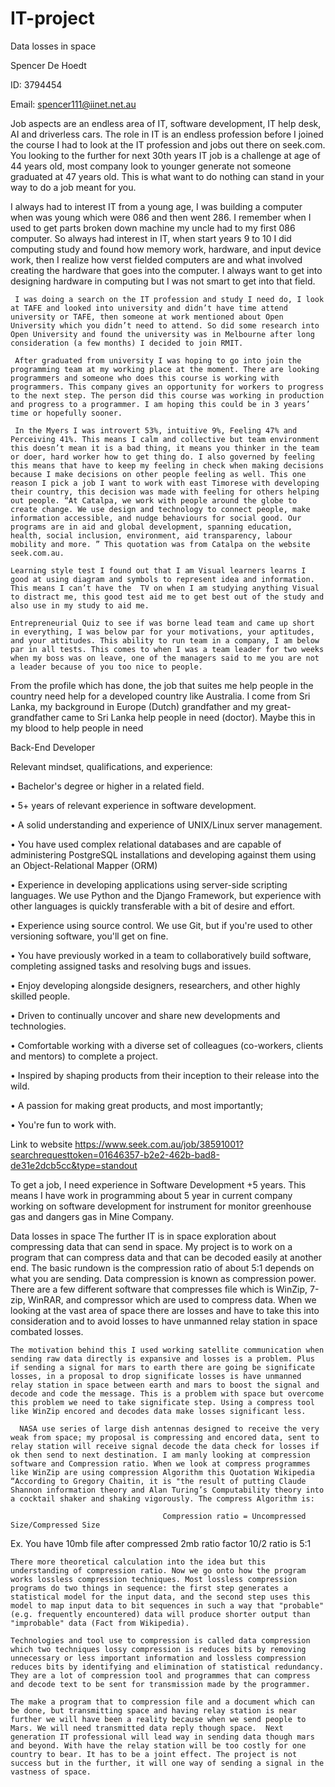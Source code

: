 # IT-project

Data losses in space

Spencer De Hoedt

ID: 3794454

Email: spencer111@iinet.net.au



   Job aspects are an endless area of IT, software development, IT help desk, AI and driverless cars. The role in IT is an endless profession before I joined the course I had to look at the IT profession and jobs out there on seek.com. You looking to the further 
for next 30th years IT job is a challenge at age of 44 years old, most company look to younger generate not someone graduated at 47 years old. This is what want to do nothing can stand in your way to do a job meant for you.
   
 I always had to interest IT from a young age, I was building a computer when was young which were 086 and then went 286. 
 I remember when I used to get parts broken down machine my uncle had to my first 086 computer. So always had interest in IT, 
 when start years 9 to 10 I did computing study and found how memory work, hardware, and input device work, then I realize 
 how verst fielded computers are and what involved creating the hardware that goes into the computer. I always want 
 to get into designing hardware in computing but I was not smart to get into that field.
    
     I was doing a search on the IT profession and study I need do, I look at TAFE and looked into university and didn’t have time attend university or TAFE, then someone at work mentioned about Open University which you didn’t need to attend. So did some research into Open University and found the university was in Melbourne after long consideration (a few months) I decided to join RMIT.
     
     After graduated from university I was hoping to go into join the programming team at my working place at the moment. There are looking programmers and someone who does this course is working with programmers. This company gives an opportunity for workers to progress to the next step. The person did this course was working in production and progress to a programmer. I am hoping this could be in 3 years’ time or hopefully sooner.
     
     In the Myers I was introvert 53%, intuitive 9%, Feeling 47% and Perceiving 41%. This means I calm and collective but team environment this doesn’t mean it is a bad thing, it means you thinker in the team or doer, hard worker how to get thing do. I also governed by feeling this means that have to keep my feeling in check when making decisions because I make decisions on other people feeling as well. This one reason I pick a job I want to work with east Timorese with developing their country, this decision was made with feeling for others helping out people. “At Catalpa, we work with people around the globe to create change. We use design and technology to connect people, make information accessible, and nudge behaviours for social good. Our programs are in aid and global development, spanning education, health, social inclusion, environment, aid transparency, labour mobility and more. ” This quotation was from Catalpa on the website seek.com.au.
     
    Learning style test I found out that I am Visual learners learns I good at using diagram and symbols to represent idea and information. This means I can’t have the  TV on when I am studying anything Visual to distract me, this good test aid me to get best out of the study and also use in my study to aid me. 
    
    Entrepreneurial Quiz to see if was borne lead team and came up short in everything, I was below par for your motivations, your aptitudes, and your attitudes. This ability to run team in a company, I am below par in all tests. This comes to when I was a team leader for two weeks when my boss was on leave, one of the managers said to me you are not a leader because of you too nice to people.
From the profile which has done, the job that suites me help people in the country need help for a developed country like Australia. I come from Sri Lanka, my background in Europe (Dutch) grandfather and my great-grandfather came to Sri Lanka help people in need (doctor). Maybe this in my blood to help people in need
   

Back-End Developer


Relevant mindset, qualifications, and experience:

•    Bachelor's degree or higher in a related field.

•    5+ years of relevant experience in software development.

•    A solid understanding and experience of UNIX/Linux server management.

•    You have used complex relational databases and are capable of administering PostgreSQL installations and developing against them using an Object-Relational Mapper (ORM)

•    Experience in developing applications using server-side scripting languages. We use Python and the Django Framework, but experience with other languages is quickly transferable with a bit of desire and effort.

•    Experience using source control. We use Git, but if you're used to other versioning software, you'll get on fine.

•    You have previously worked in a team to collaboratively build software, completing assigned tasks and resolving bugs and issues.

•    Enjoy developing alongside designers, researchers, and other highly skilled people.

•    Driven to continually uncover and share new developments and technologies.

•    Comfortable working with a diverse set of colleagues (co-workers, clients and mentors) to complete a project.

•    Inspired by shaping products from their inception to their release into the wild.

•    A passion for making great products, and most importantly; 

•    You're fun to work with.

 Link to website https://www.seek.com.au/job/38591001?searchrequesttoken=01646357-b2e2-462b-bad8-de31e2dcb5cc&type=standout
 
 To get a job, I need experience in Software Development +5 years. This means I have work in programming about 5 year in current company working on software development for instrument for monitor greenhouse gas and dangers gas in Mine Company.


Data losses in space
The further IT is in space exploration about compressing data that can send in space. My project is to work on a program that can compress data and that can be decoded easily at another end. The basic rundown is the compression ratio of about 5:1 depends on what you are sending. Data compression is known as compression power. There are a few different software that compresses file which is WinZip, 7-zip, WinRAR, and compressor which are used to compress data. When we looking at the vast area of space there are losses and have to take this into consideration and to avoid losses to have unmanned relay station in space combated losses. 

    The motivation behind this I used working satellite communication when sending raw data directly is expansive and losses is a problem. Plus if sending a signal for mars to earth there are going be significate losses, in a proposal to drop significate losses is have unmanned relay station in space between earth and mars to boost the signal and decode and code the message. This is a problem with space but overcome this problem we need to take significate step. Using a compress tool like WinZip encored and decodes data make losses significant less.
    
      NASA use series of large dish antennas designed to receive the very weak from space; my proposal is compressing and encored data, sent to relay station will receive signal decode the data check for losses if ok then send to next destination. I am manly looking at compression software and Compression ratio. When we look at compress programmes like WinZip are using compression Algorithm this Quotation Wikipedia “According to Gregory Chaitin, it is "the result of putting Claude Shannon information theory and Alan Turing’s Computability theory into a cocktail shaker and shaking vigorously. The compress Algorithm is:
      
                                      Compression ratio = Uncompressed Size/Compressed Size
				      
Ex. You have 10mb file after compressed 2mb ratio factor 10/2 ratio is 5:1

    There more theoretical calculation into the idea but this understanding of compression ratio. Now we go onto how the program works lossless compression techniques. Most lossless compression programs do two things in sequence: the first step generates a statistical model for the input data, and the second step uses this model to map input data to bit sequences in such a way that "probable" (e.g. frequently encountered) data will produce shorter output than "improbable" data (Fact from Wikipedia).
    
    Technologies and tool use to compression is called data compression which two techniques lossy compression is reduces bits by removing unnecessary or less important information and lossless compression reduces bits by identifying and elimination of statistical redundancy. They are a lot of compression tool and programmes that can compress and decode text to be sent for transmission made by the programmer.
    
    The make a program that to compression file and a document which can be done, but transmitting space and having relay station is near further we will have been a reality because when we send people to Mars. We will need transmitted data reply though space.  Next generation IT professional will lead way in sending data though mars and beyond. With have the relay station will be too costly for one country to bear. It has to be a joint effect. The project is not success but in the further, it will one way of sending a signal in the vastness of space.


